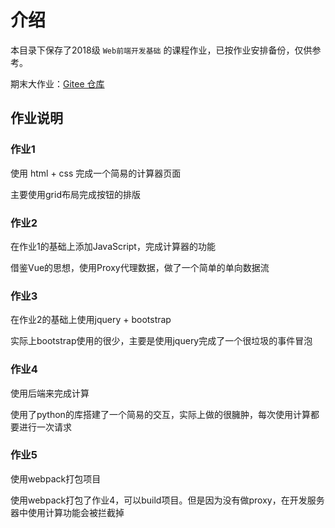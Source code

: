 # 介绍

本目录下保存了2018级 `Web前端开发基础` 的课程作业，已按作业安排备份，仅供参考。

期末大作业：[Gitee 仓库](https://gitee.com/pingxinwen/mini-chatingroom)

## 作业说明

### 作业1

使用 html + css 完成一个简易的计算器页面

主要使用grid布局完成按钮的排版

### 作业2

在作业1的基础上添加JavaScript，完成计算器的功能

借鉴Vue的思想，使用Proxy代理数据，做了一个简单的单向数据流

### 作业3

在作业2的基础上使用jquery + bootstrap

实际上bootstrap使用的很少，主要是使用jquery完成了一个很垃圾的事件冒泡

### 作业4

使用后端来完成计算

使用了python的库搭建了一个简易的交互，实际上做的很臃肿，每次使用计算都要进行一次请求

### 作业5

使用webpack打包项目

使用webpack打包了作业4，可以build项目。但是因为没有做proxy，在开发服务器中使用计算功能会被拦截掉
